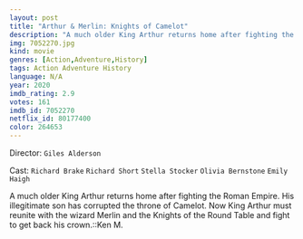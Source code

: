 ```yaml
---
layout: post
title: "Arthur & Merlin: Knights of Camelot"
description: "A much older King Arthur returns home after fighting the Roman Empire. His illegitimate son has corrupted the throne of Camelot. Now King Arthur must reunite with the wizard Merlin and the Knights of the Round Table and fight to get back his crown..."
img: 7052270.jpg
kind: movie
genres: [Action,Adventure,History]
tags: Action Adventure History 
language: N/A
year: 2020
imdb_rating: 2.9
votes: 161
imdb_id: 7052270
netflix_id: 80177400
color: 264653
---
```

Director: `Giles Alderson`  

Cast: `Richard Brake` `Richard Short` `Stella Stocker` `Olivia Bernstone` `Emily Haigh` 

A much older King Arthur returns home after fighting the Roman Empire. His illegitimate son has corrupted the throne of Camelot. Now King Arthur must reunite with the wizard Merlin and the Knights of the Round Table and fight to get back his crown.::Ken M.